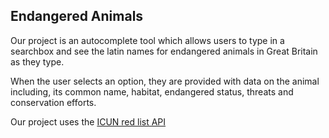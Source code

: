 ## Endangered Animals 
Our project is an autocomplete tool which allows users to type in a searchbox and see the latin names for endangered animals in Great Britain as they type.

When the user selects an option, they are provided with data on the animal including, its common name, habitat, endangered status, threats and conservation efforts. 

Our project uses the [ICUN red list API](http://apiv3.iucnredlist.org/)
